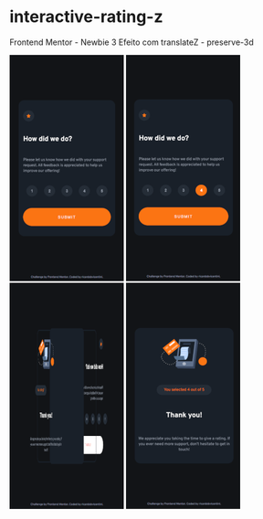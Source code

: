 # interactive-rating-z
 Frontend Mentor - Newbie 3
 Efeito com translateZ - preserve-3d

![](images/screen-1.png)
![](images/screen-2.png)
![](images/screen-3.png)
![](images/screen-4.png)

